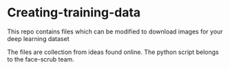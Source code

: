 # Creating-training-data
This repo contains files which can be modified to download images for your deep learning dataset

The files are collection from ideas found online. The python script belongs to the face-scrub team.
